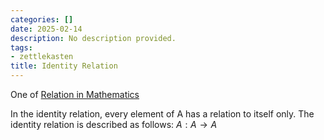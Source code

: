 ```yaml
---
categories: []
date: 2025-02-14
description: No description provided.
tags:
- zettlekasten
title: Identity Relation
---
```


One of [Relation in Mathematics](Relation%20in%20Mathematics.md)

In the identity relation, every element of A has a relation to itself only. The identity relation is described as follows: $A : A \rightarrow A$